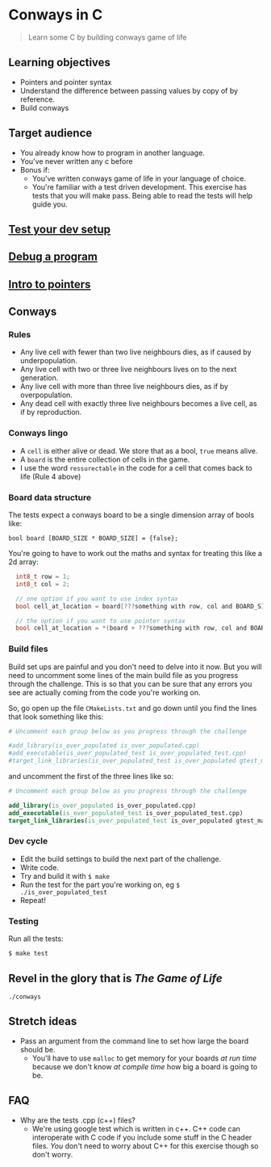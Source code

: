 # Conways in C 

> Learn some C by building conways game of life

## Learning objectives

- Pointers and pointer syntax
- Understand the difference between passing values by copy of by reference. 
- Build conways

## Target audience

- You already know how to program in another language.
- You've never written any c before
- Bonus if:
  - You've written conways game of life in your language of choice.
  - You're familiar with a test driven development. This exercise has tests that you will make pass. Being able to read the tests will help guide you.

## [Test your dev setup](setup.md)

## [Debug a program](debugging.md)

## [Intro to pointers](pointers.md)

## Conways

### Rules

- Any live cell with fewer than two live neighbours dies, as if caused by underpopulation.
- Any live cell with two or three live neighbours lives on to the next generation.
- Any live cell with more than three live neighbours dies, as if by overpopulation.
- Any dead cell with exactly three live neighbours becomes a live cell, as if by reproduction.

### Conways lingo

- A `cell` is either alive or dead. We store that as a bool, `true` means alive.
- A `board` is the entire collection of cells in the game.
- I use the word `ressurectable` in the code for a cell that comes back to life (Rule 4 above)

### Board data structure

The tests expect a conways board to be a single dimension array of bools like:

`bool board [BOARD_SIZE * BOARD_SIZE] = {false};`

You're going to have to work out the maths and syntax for treating this like a 2d array:
```c
  int8_t row = 1;
  int8_t col = 2;

  // one option if you want to use index syntax
  bool cell_at_location = board[???something with row, col and BOARD_SIZE??];

  // the option if you want to use pointer syntax
  bool cell_at_location = *(board + ???something with row, col and BOARD_SIZE???);
```

### Build files

Build set ups are painful and you don't need to delve into it now. But you will need to uncomment some lines of the main build file as you progress through the challenge.
This is so that you can be sure that any errors you see are actually coming from the code you're working on.

So, go open up the file `CMakeLists.txt` and go down until you find the lines that look something like this:

```cmake
# Uncomment each group below as you progress through the challenge

#add_library(is_over_populated is_over_populated.cpp)
#add_executable(is_over_populated_test is_over_populated_test.cpp)
#target_link_libraries(is_over_populated_test is_over_populated gtest_main)
```

and uncomment the first of the three lines like so:

```cmake
# Uncomment each group below as you progress through the challenge

add_library(is_over_populated is_over_populated.cpp)
add_executable(is_over_populated_test is_over_populated_test.cpp)
target_link_libraries(is_over_populated_test is_over_populated gtest_main)
```

### Dev cycle
  - Edit the build settings to build the next part of the challenge. 
  - Write code.
  - Try and build it with `$ make`
  - Run the test for the part you're working on, eg `$ ./is_over_populated_test`
  - Repeat!

### Testing

Run all the tests:

`$ make test` 

## Revel in the glory that is _The Game of Life_

`./conways`

## Stretch ideas

- Pass an argument from the command line to set how large the board should be.
  - You'll have to use `malloc` to get memory for your boards _at run time_ because we don't know _at compile time_ how big a board is going to be.

## FAQ

  - Why are the tests .cpp (c++) files?
    - We're using google test which is written in c++. C++ code can interoperate with C code if you include some stuff in the C header files. _You_ don't need to worry about C++ for this exercise though so don't worry.
